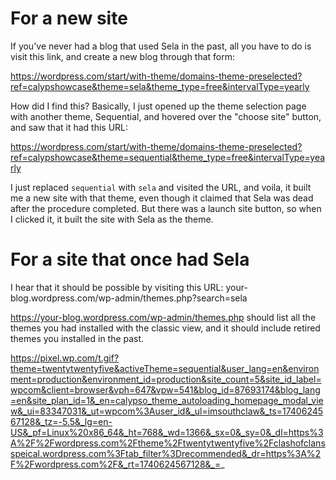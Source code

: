 # For a new site

If you've never had a blog that used Sela in the past, all you have to do is visit this link, and create a new blog through that form:

https://wordpress.com/start/with-theme/domains-theme-preselected?ref=calypshowcase&theme=sela&theme_type=free&intervalType=yearly

How did I find this? Basically, I just opened up the theme selection page with another theme, Sequential, and hovered over the "choose site" button, and saw that it had this URL:

https://wordpress.com/start/with-theme/domains-theme-preselected?ref=calypshowcase&theme=sequential&theme_type=free&intervalType=yearly

I just replaced `sequential` with `sela` and visited the URL, and voila, it built me a new site with that theme, even though it claimed that Sela was dead after the procedure completed. But there was a launch site button, so when I clicked it, it built the site with Sela as the theme.

# For a site that once had Sela

I hear that it should be possible by visiting this URL: your-blog.wordpress.com/wp-admin/themes.php?search=sela

https://your-blog.wordpress.com/wp-admin/themes.php should list all the themes you had installed with the classic view, and it should include retired themes you installed in the past.

https://pixel.wp.com/t.gif?theme=twentytwentyfive&activeTheme=sequential&user_lang=en&environment=production&environment_id=production&site_count=5&site_id_label=wpcom&client=browser&vph=647&vpw=541&blog_id=87693174&blog_lang=en&site_plan_id=1&_en=calypso_theme_autoloading_homepage_modal_view&_ui=83347031&_ut=wpcom%3Auser_id&_ul=imsouthclaw&_ts=1740624567128&_tz=-5.5&_lg=en-US&_pf=Linux%20x86_64&_ht=768&_wd=1366&_sx=0&_sy=0&_dl=https%3A%2F%2Fwordpress.com%2Ftheme%2Ftwentytwentyfive%2Fclashofclansspeical.wordpress.com%3Ftab_filter%3Drecommended&_dr=https%3A%2F%2Fwordpress.com%2F&_rt=1740624567128&_=_

